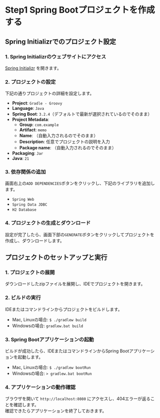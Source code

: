 # Step1 Spring Bootプロジェクトを作成する

## Spring Initializrでのプロジェクト設定

### 1. Spring Initializrのウェブサイトにアクセス
[Spring Initializr](https://start.spring.io) を開きます。

### 2. プロジェクトの設定
下記の通りプロジェクトの詳細を設定します。

- **Project**: `Gradle - Groovy`
- **Language**: `Java`
- **Spring Boot**: `3.2.4`（デフォルトで最新が選択されているのでそのまま）
- **Project Metadata**:
  - **Group**: `com.example`
  - **Artifact**: `memo`
  - **Name**: （自動入力されるのでそのまま）
  - **Description**: 任意でプロジェクトの説明を入力
  - **Package name**: （自動入力されるのでそのまま）
- **Packaging**: `Jar`
- **Java**: `21`

### 3. 依存関係の追加
画面右上の`ADD DEPENDENCIES`ボタンをクリックし、下記のライブラリを追加します。

- `Spring Web`
- `Spring Data JDBC`
- `H2 Database`

### 4. プロジェクトの生成とダウンロード
設定が完了したら、画面下部の`GENERATE`ボタンをクリックしてプロジェクトを作成し、ダウンロードします。

## プロジェクトのセットアップと実行
### 1. プロジェクトの展開
ダウンロードしたzipファイルを展開し、IDEでプロジェクトを開きます。

### 2. ビルドの実行
IDEまたはコマンドラインからプロジェクトをビルドします。

- Mac, Linuxの場合: `$ ./gradlew build`
- Windowsの場合: `gradlew.bat build`

### 3. Spring Bootアプリケーションの起動
ビルドが成功したら、IDEまたはコマンドラインからSpring Bootアプリケーションを起動します。

- Mac, Linuxの場合: `$ ./gradlew bootRun`
- Windowsの場合: `> gradlew.bat bootRun`

### 4. アプリケーションの動作確認
ブラウザを開いて `http://localhost:8080` にアクセスし、404エラーが返ることを確認します。  
確認できたらアプリケーションを終了しておきます。
